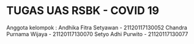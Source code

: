 # TUGAS UAS RSBK - COVID 19

Anggota kelompok :
Andhika Fitra Setyawan - 21120117130052
Chandra Purnama Wijaya - 21120117130070
Setyo Adhi Purwito - 21120117130077